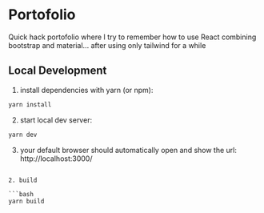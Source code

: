 # Portofolio
Quick hack portofolio where I try to remember how to use React combining bootstrap and material... after using only tailwind for a while

## Local Development

1. install dependencies with yarn (or npm):

```bash
yarn install
```

2. start local dev server:

```bash
yarn dev
```

3. your default browser should automatically open and show the url: http://localhost:3000/

```

2. build

```bash
yarn build
```
